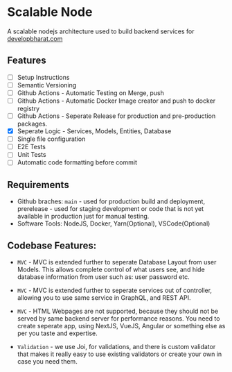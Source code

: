# Scalable Node

A scalable nodejs architecture used to build backend services for [developbharat.com](https://developbharat.com)

## Features

- [ ] Setup Instructions
- [ ] Semantic Versioning
- [ ] Github Actions - Automatic Testing on Merge, push
- [ ] Github Actions - Automatic Docker Image creator and push to docker registry
- [ ] Github Actions - Seperate Release for production and pre-production packages.
- [x] Seperate Logic - Services, Models, Entities, Database
- [ ] Single file configuration
- [ ] E2E Tests
- [ ] Unit Tests
- [ ] Automatic code formatting before commit

## Requirements

- Github braches: `main` - used for production build and deployment, prerelease - used for staging development or code
  that is not yet available in production just for manual testing.
- Software Tools: NodeJS, Docker, Yarn(Optional), VSCode(Optional)

## Codebase Features:

- `MVC` - MVC is extended further to seperate Database Layout from user Models. This allows complete control of what
  users see, and hide database information from user such as: user password etc.

- `MVC` - MVC is extended further to seperate services out of controller, allowing you to use same service in GraphQL,
  and REST API.

- `MVC` - HTML Webpages are not supported, because they should not be served by same backend server for performance
  reasons. You need to create seperate app, using NextJS, VueJS, Angular or something else as per you taste and
  expertise.

- `Validation` - we use Joi, for validations, and there is custom validator that makes it really easy to use existing
  validators or create your own in case you need them.
